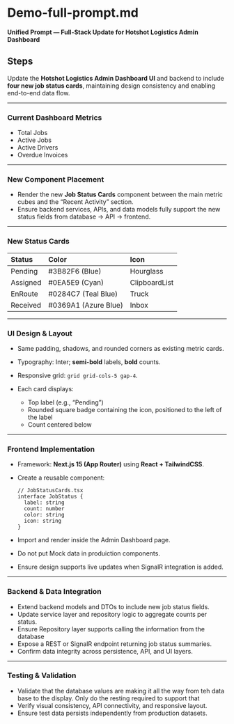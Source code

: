 # Demo-full-prompt.md

**Unified Prompt — Full-Stack Update for Hotshot Logistics Admin Dashboard**

## Steps

Update the **Hotshot Logistics Admin Dashboard UI** and backend to include **four new job status cards**, maintaining design consistency and enabling end-to-end data flow.

---

### Current Dashboard Metrics

* Total Jobs
* Active Jobs
* Active Drivers
* Overdue Invoices

---

### New Component Placement

* Render the new **Job Status Cards** component between the main metric cubes and the “Recent Activity” section.
* Ensure backend services, APIs, and data models fully support the new status fields from database → API → frontend.

---

### New Status Cards

| Status   | Color                | Icon          |
| :------- | :------------------- | :------------ |
| Pending  | #3B82F6 (Blue)       | Hourglass     |
| Assigned | #0EA5E9 (Cyan)       | ClipboardList |
| EnRoute  | #0284C7 (Teal Blue)  | Truck         |
| Received | #0369A1 (Azure Blue) | Inbox         |

---

### UI Design & Layout

* Same padding, shadows, and rounded corners as existing metric cards.
* Typography: Inter; **semi-bold** labels, **bold** counts.
* Responsive grid: `grid grid-cols-5 gap-4`.
* Each card displays:

  * Top label (e.g., “Pending”)
  * Rounded square badge containing the icon, positioned to the left of the label
  * Count centered below

---

### Frontend Implementation

* Framework: **Next.js 15 (App Router)** using **React + TailwindCSS**.
* Create a reusable component:

  ```tsx
  // JobStatusCards.tsx
  interface JobStatus {
    label: string
    count: number
    color: string
    icon: string
  }
  ```
* Import and render inside the Admin Dashboard page.
* Do not put Mock data in produiction components.
* Ensure design supports live updates when SignalR integration is added.

---

### Backend & Data Integration

* Extend backend models and DTOs to include new job status fields.
* Update service layer and repository logic to aggregate counts per status.
* Ensure Repository layer supports calling the information from the database
* Expose a REST or SignalR endpoint returning job status summaries.
* Confirm data integrity across persistence, API, and UI layers.

---

### Testing & Validation

* Validate that the database values are making it all the way from teh data base to the display. Only do the resting required to support that 
* Verify visual consistency, API connectivity, and responsive layout.
* Ensure test data persists independently from production datasets.
